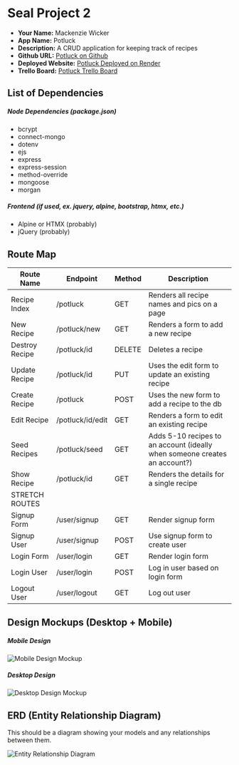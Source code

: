 # Seal Project 2

- **Your Name:** Mackenzie Wicker
- **App Name:** Potluck
- **Description:** A CRUD application for keeping track of recipes
- **Github URL:** [Potluck on Github](https://github.com/mackwick/potluck)
- **Deployed Website:** [Potluck Deployed on Render](https://potluck.onrender.com/)
- **Trello Board:** [Potluck Trello Board](https://trello.com/invite/b/5h5TNzK1/ATTI61c9e060ba838c8d6a03aeab0744daf49338C982/potluck-project)

## List of Dependencies

##### Node Dependencies (package.json)

- bcrypt
- connect-mongo
- dotenv
- ejs
- express
- express-session
- method-override
- mongoose
- morgan

##### Frontend (if used, ex. jquery, alpine, bootstrap, htmx, etc.)

- Alpine or HTMX (probably)
- jQuery (probably)

## Route Map

| Route Name     | Endpoint         | Method | Description                                                                |
| -------------- | ---------------- | ------ | -------------------------------------------------------------------------- |
| Recipe Index   | /potluck         | GET    | Renders all recipe names and pics on a page                                |
| New Recipe     | /potluck/new     | GET    | Renders a form to add a new recipe                                         |
| Destroy Recipe | /potluck/id      | DELETE | Deletes a recipe                                                           |
| Update Recipe  | /potluck/id      | PUT    | Uses the edit form to update an existing recipe                            |
| Create Recipe  | /potluck         | POST   | Uses the new form to add a recipe to the db                                |
| Edit Recipe    | /potluck/id/edit | GET    | Renders a form to edit an existing recipe                                  |
| Seed Recipes   | /potluck/seed    | GET    | Adds 5-10 recipes to an account (ideally when someone creates an account?) |
| Show Recipe    | /potluck/id      | GET    | Renders the details for a single recipe                                    |
| STRETCH ROUTES |                  |        |                                                                            |
| Signup Form    | /user/signup     | GET    | Render signup form                                                         |
| Signup User    | /user/signup     | POST   | Use signup form to create user                                             |
| Login Form     | /user/login      | GET    | Render login form                                                          |
| Login User     | /user/login      | POST   | Log in user based on login form                                            |
| Logout User    | /user/logout     | GET    | Log out user                                                               |

## Design Mockups (Desktop + Mobile)

##### Mobile Design

![Mobile Design Mockup](./url-to-picture.jpg)

##### Desktop Design

![Desktop Design Mockup](./url-to-picture.jpg)

## ERD (Entity Relationship Diagram)

This should be a diagram showing your models and any relationships between them.

![Entity Relationship Diagram](./url-to-picture.jpg)
